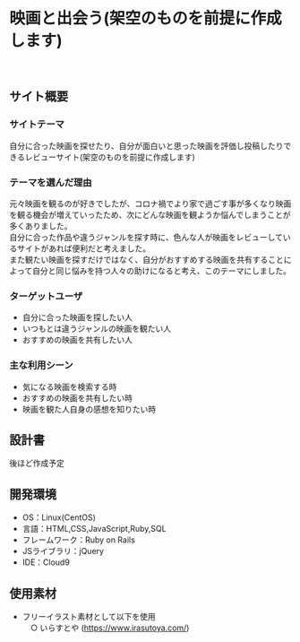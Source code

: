 # 映画と出会う(架空のものを前提に作成します)
​
## サイト概要
### サイトテーマ
自分に合った映画を探せたり、自分が面白いと思った映画を評価し投稿したりできるレビューサイト(架空のものを前提に作成します)
​
### テーマを選んだ理由
元々映画を観るのが好きでしたが、コロナ禍でより家で過ごす事が多くなり映画を観る機会が増えていったため、次にどんな映画を観ようか悩んでしまうことが多くありました。<br>
自分に合った作品や違うジャンルを探す時に、色んな人が映画をレビューしているサイトがあれば便利だと考えました。<br>
また観たい映画を探すだけではなく、自分がおすすめする映画を共有することによって自分と同じ悩みを持つ人々の助けになると考え、このテーマにしました。
​
### ターゲットユーザ
* 自分に合った映画を探したい人
* いつもとは違うジャンルの映画を観たい人
* おすすめの映画を共有したい人
​
### 主な利用シーン
* 気になる映画を検索する時
* おすすめの映画を共有したい時
* 映画を観た人自身の感想を知りたい時
​
## 設計書
後ほど作成予定
​
## 開発環境
- OS：Linux(CentOS)
- 言語：HTML,CSS,JavaScript,Ruby,SQL
- フレームワーク：Ruby on Rails
- JSライブラリ：jQuery
- IDE：Cloud9
​
## 使用素材
* フリーイラスト素材として以下を使用<br>
　○ いらすとや (https://www.irasutoya.com/)